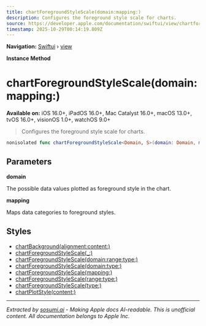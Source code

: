 ```yaml
---
title: chartForegroundStyleScale(domain:mapping:)
description: Configures the foreground style scale for charts.
source: https://developer.apple.com/documentation/swiftui/view/chartforegroundstylescale(domain:mapping:)
timestamp: 2025-10-29T00:14:19.809Z
---
```


**Navigation:** [Swiftui](/documentation/swiftui) › [view](/documentation/swiftui/view)

**Instance Method**

# chartForegroundStyleScale(domain:mapping:)

**Available on:** iOS 16.0+, iPadOS 16.0+, Mac Catalyst 16.0+, macOS 13.0+, tvOS 16.0+, visionOS 1.0+, watchOS 9.0+

> Configures the foreground style scale for charts.

```swift
nonisolated func chartForegroundStyleScale<Domain, S>(domain: Domain, mapping: @escaping (Domain.Element) -> S) -> some View where Domain : Collection, S : ShapeStyle, Domain.Element : Plottable
```

## Parameters

**domain**

The possible data values plotted as foreground style in the chart.



**mapping**

Maps data categories to foreground styles.



## Styles

- [chartBackground(alignment:content:)](/documentation/swiftui/view/chartbackground(alignment:content:))
- [chartForegroundStyleScale(_:)](/documentation/swiftui/view/chartforegroundstylescale(_:))
- [chartForegroundStyleScale(domain:range:type:)](/documentation/swiftui/view/chartforegroundstylescale(domain:range:type:))
- [chartForegroundStyleScale(domain:type:)](/documentation/swiftui/view/chartforegroundstylescale(domain:type:))
- [chartForegroundStyleScale(mapping:)](/documentation/swiftui/view/chartforegroundstylescale(mapping:))
- [chartForegroundStyleScale(range:type:)](/documentation/swiftui/view/chartforegroundstylescale(range:type:))
- [chartForegroundStyleScale(type:)](/documentation/swiftui/view/chartforegroundstylescale(type:))
- [chartPlotStyle(content:)](/documentation/swiftui/view/chartplotstyle(content:))

---

*Extracted by [sosumi.ai](https://sosumi.ai) - Making Apple docs AI-readable.*
*This is unofficial content. All documentation belongs to Apple Inc.*
